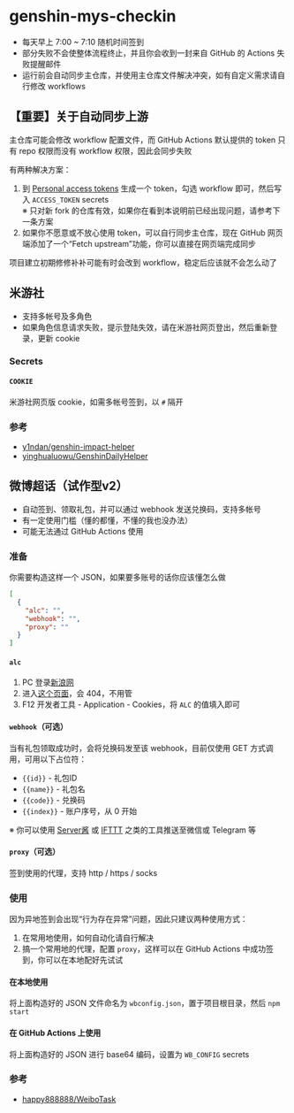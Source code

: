 # genshin-mys-checkin

- 每天早上 7:00 ~ 7:10 随机时间签到
- 部分失败不会使整体流程终止，并且你会收到一封来自 GitHub 的 Actions 失败提醒邮件
- 运行前会自动同步主仓库，并使用主仓库文件解决冲突，如有自定义需求请自行修改 workflows

## 【重要】关于自动同步上游

主仓库可能会修改 workflow 配置文件，而 GitHub Actions 默认提供的 token 只有 repo 权限而没有 workflow 权限，因此会同步失败

有两种解决方案：

1. 到 [Personal access tokens](https://github.com/settings/tokens) 生成一个 token，勾选 workflow 即可，然后写入 `ACCESS_TOKEN` secrets  
   ※ 只对新 fork 的仓库有效，如果你在看到本说明前已经出现问题，请参考下一条方案
2. 如果你不愿意或不放心使用 token，可以自行同步主仓库，现在 GitHub 网页端添加了一个“Fetch upstream”功能，你可以直接在网页端完成同步

项目建立初期修修补补可能有时会改到 workflow，稳定后应该就不会怎么动了

## 米游社

- 支持多帐号及多角色
- 如果角色信息请求失败，提示登陆失效，请在米游社网页登出，然后重新登录，更新 cookie

### Secrets

#### `COOKIE`  

米游社网页版 cookie，如需多帐号签到，以 `#` 隔开

### 参考

- [y1ndan/genshin-impact-helper](https://github.com/y1ndan/genshin-impact-helper)
- [yinghualuowu/GenshinDailyHelper](https://github.com/yinghualuowu/GenshinDailyHelper)

## 微博超话（试作型v2）

- 自动签到、领取礼包，并可以通过 webhook 发送兑换码，支持多帐号
- 有一定使用门槛（懂的都懂，不懂的我也没办法）
- 可能无法通过 GitHub Actions 使用

### 准备

你需要构造这样一个 JSON，如果要多账号的话你应该懂怎么做

```json
[
  {
    "alc": "",
    "webhook": "",
    "proxy": ""
  }
]
```

#### `alc`

1. PC 登录[新浪网](https://www.sina.com.cn/)
2. 进入[这个页面](https://login.sina.com.cn/sso/test)，会 404，不用管
3. F12 开发者工具 - Application - Cookies，将 `ALC` 的值填入即可

#### `webhook`（可选）

当有礼包领取成功时，会将兑换码发至该 webhook，目前仅使用 GET 方式调用，可用以下占位符：

- `{{id}}` - 礼包ID
- `{{name}}` - 礼包名
- `{{code}}` - 兑换码
- `{{index}}` - 账户序号，从 0 开始

※ 你可以使用 [Server酱](http://sc.ftqq.com/3.version) 或 [IFTTT](https://ifttt.com/) 之类的工具推送至微信或 Telegram 等

#### `proxy`（可选）

签到使用的代理，支持 http / https / socks

### 使用

因为异地签到会出现“行为存在异常”问题，因此只建议两种使用方式：

1. 在常用地使用，如何自动化请自行解决
2. 搞一个常用地的代理，配置 `proxy`，这样可以在 GitHub Actions 中成功签到，你可以在本地配好先试试

#### 在本地使用

将上面构造好的 JSON 文件命名为 `wbconfig.json`，置于项目根目录，然后 `npm start`

#### 在 GitHub Actions 上使用

将上面构造好的 JSON 进行 base64 编码，设置为 `WB_CONFIG` secrets

### 参考

- [happy888888/WeiboTask](https://github.com/happy888888/WeiboTask)
